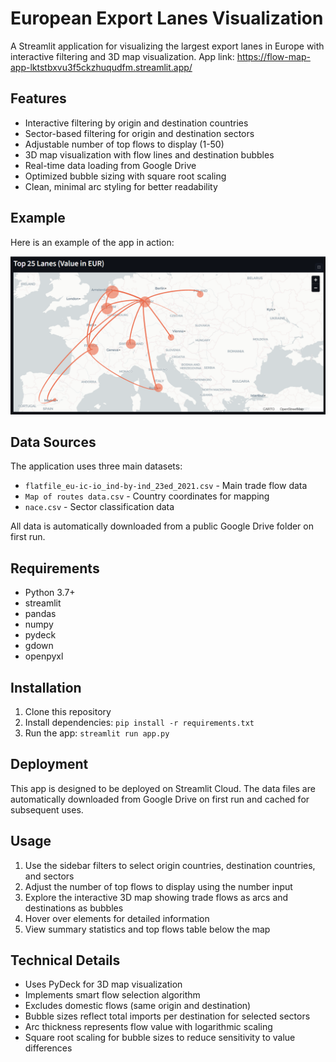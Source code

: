 # European Export Lanes Visualization

A Streamlit application for visualizing the largest export lanes in Europe with interactive filtering and 3D map visualization.
App link: https://flow-map-app-lktstbxvu3f5ckzhuqudfm.streamlit.app/

## Features

- Interactive filtering by origin and destination countries
- Sector-based filtering for origin and destination sectors
- Adjustable number of top flows to display (1-50)
- 3D map visualization with flow lines and destination bubbles
- Real-time data loading from Google Drive
- Optimized bubble sizing with square root scaling
- Clean, minimal arc styling for better readability

## Example

Here is an example of the app in action:

![Flow Map App Example 1](Example.png)

## Data Sources

The application uses three main datasets:
- `flatfile_eu-ic-io_ind-by-ind_23ed_2021.csv` - Main trade flow data
- `Map of routes data.csv` - Country coordinates for mapping
- `nace.csv` - Sector classification data

All data is automatically downloaded from a public Google Drive folder on first run.

## Requirements

- Python 3.7+
- streamlit
- pandas
- numpy
- pydeck
- gdown
- openpyxl

## Installation

1. Clone this repository
2. Install dependencies: `pip install -r requirements.txt`
3. Run the app: `streamlit run app.py`

## Deployment

This app is designed to be deployed on Streamlit Cloud. The data files are automatically downloaded from Google Drive on first run and cached for subsequent uses.

## Usage

1. Use the sidebar filters to select origin countries, destination countries, and sectors
2. Adjust the number of top flows to display using the number input
3. Explore the interactive 3D map showing trade flows as arcs and destinations as bubbles
4. Hover over elements for detailed information
5. View summary statistics and top flows table below the map

## Technical Details

- Uses PyDeck for 3D map visualization
- Implements smart flow selection algorithm
- Excludes domestic flows (same origin and destination)
- Bubble sizes reflect total imports per destination for selected sectors
- Arc thickness represents flow value with logarithmic scaling
- Square root scaling for bubble sizes to reduce sensitivity to value differences


